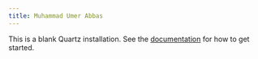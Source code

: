 ```yaml
---
title: Muhammad Umer Abbas
---
```


This is a blank Quartz installation.
See the [documentation](https://quartz.jzhao.xyz) for how to get started.
